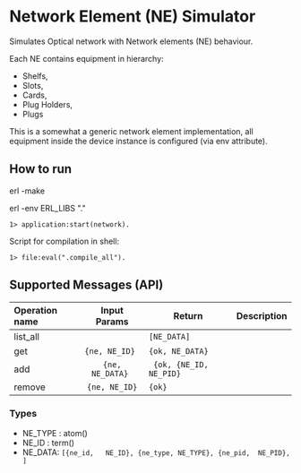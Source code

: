 # Network Element (NE) Simulator

Simulates Optical network with Network elements (NE) behaviour.

Each NE contains equipment in hierarchy:
  - Shelfs, 
  - Slots, 
  - Cards, 
  - Plug Holders, 
  - Plugs

This is a somewhat a generic network element implementation,
all equipment inside the device instance is configured (via env attribute).

## How to run
erl -make

erl -env ERL_LIBS "."

```
1> application:start(network).
```

Script for compilation in shell:

```1> file:eval(".compile_all").```

## Supported Messages (API)

| Operation name  | Input Params  | Return  | Description   |
| :-------------- |:-------------:| ------- | ------------- |
| list_all        |               | ```[NE_DATA]``` |
| get             | ```{ne, NE_ID} ```   |   ```{ok, NE_DATA}```   |
| add             | ```{ne, NE_DATA} ``` |  ``` {ok, {NE_ID, NE_PID}```  |
| remove          | ```{ne, NE_ID}```   |    ``` {ok} ```   |

### Types
  - NE_TYPE : atom()
  - NE_ID : term()
  - NE_DATA: ``` [{ne_id,   NE_ID},
                  {ne_type, NE_TYPE},
                  {ne_pid,  NE_PID},
                 ]
             ```



